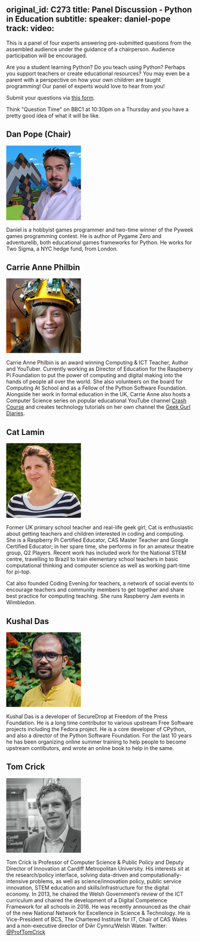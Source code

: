 original_id: C273
title: Panel Discussion - Python in Education
subtitle: 
speaker: daniel-pope
track: 
video:
---
This is a panel of four experts answering pre-submitted questions from the
assembled audience under the guidance of a chairperson. Audience participation
will be encouraged.

Are you a student learning Python? Do you teach using Python? Perhaps you
support teachers or create educational resources? You may even be a parent with
a perspective on how your own children are taught programming! Our panel of
experts would love to hear from you!

Submit your questions via [this form](https://goo.gl/forms/iNl2p9gtSp1d8dc82).

Think "Question Time" on BBC1 at 10:30pm on a Thursday and you have a pretty
good idea of what it will be like.

## Dan Pope (Chair)

<img class="avatar" src="/static/img/panel-portraits/mauve.jpg" alt="Dan Pope" />

Daniel is a hobbyist games programmer and two-time winner of the Pyweek games
programming contest. He is author of Pygame Zero and adventurelib, both
educational games frameworks for Python. He works for Two Sigma, a NYC hedge
fund, from London.

## Carrie Anne Philbin

<img class="avatar" src="/static/img/panel-portraits/carrie_anne.jpg" alt="Carroe Anne" />

Carrie Anne Philbin is an award winning Computing & ICT Teacher, Author and
YouTuber. Currently working as Director of Education for the Raspberry Pi
Foundation to put the power of computing and digital making into the hands of
people all over the world. She also volunteers on the board for Computing At
School and as a Fellow of the Python Software Foundation. Alongside her work in
formal education in the UK, Carrie Anne also hosts a Computer Science series on
popular educational YouTube channel
[Crash Course](http://www.youtube.com/crashcourse)
and creates technology tutorials on her own channel the
[Geek Gurl Diaries](http://www.geekgurldiaries.co.uk).

## Cat Lamin

<img class="avatar" src="/static/img/panel-portraits/cat.jpg" alt="Cat Lamin" />

Former UK primary school teacher and real-life geek girl, Cat is enthusiastic about getting teachers and children interested in coding and computing. She is a Raspberry Pi Certified Educator, CAS Master Teacher and Google Certified Educator; in her spare time, she performs in for an amateur theatre group, Q2 Players. Recent work has included work for the National STEM centre, travelling to Brazil to train elementary school teachers in basic computational thinking and computer science as well as working part-time for pi-top.

Cat also founded Coding Evening for teachers, a network of social events to encourage teachers and community members to get together and share best practice for computing teaching. She runs Raspberry Jam events in Wimbledon.

## Kushal Das

<img class="avatar" src="/static/img/panel-portraits/kushal.jpg" alt="Kushal Das" />

Kushal Das is a developer of SecureDrop at Freedom of the Press
Foundation. He is a long time contributor to various upstream Free
Software projects including the Fedora project. He is a core developer
of CPython, and also a director of the Python Software Foundation.
For the last 10 years he has been organizing online summer training to
help people to become upstream contibutors, and wrote an online book to
help in the same.

## Tom Crick

<img class="avatar" src="/static/img/panel-portraits/tom.jpg" alt="Tom Crick" />

Tom Crick is Professor of Computer Science & Public Policy and Deputy Director of Innovation at Cardiff Metropolitan University. His interests sit at the research/policy interface, solving data-driven and computationally-intensive problems, as well as science/innovation policy, public service innovation, STEM education and skills/infrastructure for the digital economy. In 2013, he chaired the Welsh Government’s review of the ICT curriculum and chaired the development of a Digital Competence Framework for all schools in 2016. He was recently announced as the chair of the new National Network for Excellence in Science & Technology. He is Vice-President of BCS, The Chartered Institute for IT, Chair of CAS Wales and a non-executive director of Dŵr Cymru/Welsh Water. Twitter: [@ProfTomCrick](https://twitter.com/proftomcrick)
